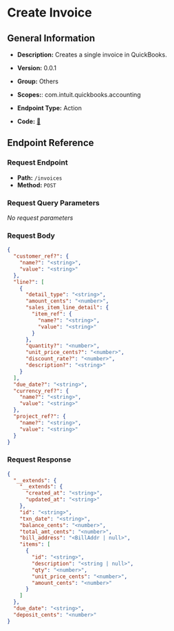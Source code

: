 # Create Invoice

## General Information

- **Description:** Creates a single invoice in QuickBooks.

- **Version:** 0.0.1
- **Group:** Others
- **Scopes:**: com.intuit.quickbooks.accounting
- **Endpoint Type:** Action
- **Code:** [🔗](https://github.com/NangoHQ/integration-templates/tree/main/integrations/quickbooks-sandbox/actions/create-invoice.ts)

## Endpoint Reference

### Request Endpoint

- **Path:** `/invoices`
- **Method:** `POST`

### Request Query Parameters

_No request parameters_

### Request Body

```json
{
  "customer_ref?": {
    "name?": "<string>",
    "value": "<string>"
  },
  "line?": [
    {
      "detail_type": "<string>",
      "amount_cents": "<number>",
      "sales_item_line_detail": {
        "item_ref": {
          "name?": "<string>",
          "value": "<string>"
        }
      },
      "quantity?": "<number>",
      "unit_price_cents?": "<number>",
      "discount_rate?": "<number>",
      "description?": "<string>"
    }
  ],
  "due_date?": "<string>",
  "currency_ref?": {
    "name?": "<string>",
    "value": "<string>"
  },
  "project_ref?": {
    "name?": "<string>",
    "value": "<string>"
  }
}
```

### Request Response

```json
{
  "__extends": {
    "__extends": {
      "created_at": "<string>",
      "updated_at": "<string>"
    },
    "id": "<string>",
    "txn_date": "<string>",
    "balance_cents": "<number>",
    "total_amt_cents": "<number>",
    "bill_address": "<BillAddr | null>",
    "items": [
      {
        "id": "<string>",
        "description": "<string | null>",
        "qty": "<number>",
        "unit_price_cents": "<number>",
        "amount_cents": "<number>"
      }
    ]
  },
  "due_date": "<string>",
  "deposit_cents": "<number>"
}
```

